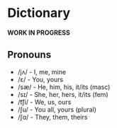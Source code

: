# Dictionary
**WORK IN PROGRESS**

## Pronouns
* /jʌ/ - I, me, mine
* /ɛ/ - You, yours
* /sæ/ - He, him, his, it/its (masc)
* /sɪ/ - She, her, hers, it/its (fem)
* /t͡ʃi/ - We, us, ours
* /ʃu/ - You all, yours (plural)
* /ʃɑ/ - They, them, theirs
